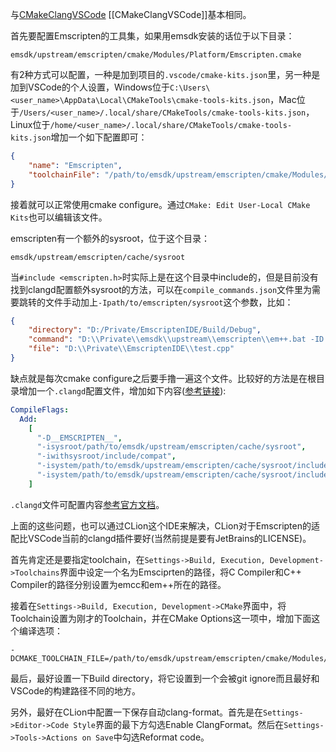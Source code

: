 与[CMakeClangVSCode](./CMakeClangVSCode.md) [[CMakeClangVSCode]]基本相同。

首先要配置Emscripten的工具集，如果用emsdk安装的话位于以下目录：

```
emsdk/upstream/emscripten/cmake/Modules/Platform/Emscripten.cmake
```

有2种方式可以配置，一种是加到项目的`.vscode/cmake-kits.json`里，另一种是加到VSCode的个人设置，Windows位于`C:\Users\<user_name>\AppData\Local\CMakeTools\cmake-tools-kits.json`，Mac位于`/Users/<user_name>/.local/share/CMakeTools/cmake-tools-kits.json`，Linux位于`/home/<user_name>/.local/share/CMakeTools/cmake-tools-kits.json`增加一个如下配置即可：

```json
{
    "name": "Emscripten",
    "toolchainFile": "/path/to/emsdk/upstream/emscripten/cmake/Modules/Platform/Emscripten.cmake"
}
```

接着就可以正常使用cmake configure。通过`CMake: Edit User-Local CMake Kits`也可以编辑该文件。

emscripten有一个额外的sysroot，位于这个目录：

```
emsdk/upstream/emscripten/cache/sysroot
```

当`#include <emscripten.h>`时实际上是在这个目录中include的，但是目前没有找到clangd配置额外sysroot的方法，可以在`compile_commands.json`文件里为需要跳转的文件手动加上`-Ipath/to/emscripten/sysroot`这个参数，比如：

```json
{
    "directory": "D:/Private/EmscriptenIDE/Build/Debug",
    "command": "D:\\Private\\emsdk\\upstream\\emscripten\\em++.bat -ID:/Private/emsdk/upstream/emscripten/cache/sysroot/include -g -std=c++20 -o CMakeFiles\\EmscriptenIDE.dir\\test.cpp.o -c D:\\Private\\EmscriptenIDE\\test.cpp",
    "file": "D:\\Private\\EmscriptenIDE\\test.cpp"
}
```

缺点就是每次cmake configure之后要手撸一遍这个文件。比较好的方法是在根目录增加一个`.clangd`配置文件，增加如下内容([参考链接](https://github.com/clangd/vscode-clangd/issues/309)):

```yaml
CompileFlags:
  Add:
    [
      "-D__EMSCRIPTEN__",
      "-isysroot/path/to/emsdk/upstream/emscripten/cache/sysroot",
      "-iwithsysroot/include/compat",
      "-isystem/path/to/emsdk/upstream/emscripten/cache/sysroot/include/c++/v1",
      "-isystem/path/to/emsdk/upstream/emscripten/cache/sysroot/include",
    ]
```

`.clangd`文件可配置内容[参考官方文档](https://clangd.llvm.org/config)。

上面的这些问题，也可以通过CLion这个IDE来解决，CLion对于Emscripten的适配比VSCode当前的clangd插件要好(当然前提是要有JetBrains的LICENSE)。

首先肯定还是要指定toolchain，在`Settings->Build, Execution, Development->Toolchains`界面中设定一个名为Emsciprten的路径，将C Compiler和C++ Compiler的路径分别设置为emcc和em++所在的路径。

接着在`Settings->Build, Execution, Development->CMake`界面中，将Toolchain设置为刚才的Toolchain，并在CMake Options这一项中，增加下面这个编译选项：

```
-DCMAKE_TOOLCHAIN_FILE=/path/to/emsdk/upstream/emscripten/cmake/Modules/Platform/Emscripten.cmake
```

最后，最好设置一下Build directory，将它设置到一个会被git ignore而且最好和VSCode的构建路径不同的地方。

另外，最好在CLion中配置一下保存自动clang-format。首先是在`Settings->Editor->Code Style`界面的最下方勾选Enable ClangFormat。然后在`Settings->Tools->Actions on Save`中勾选Reformat code。
